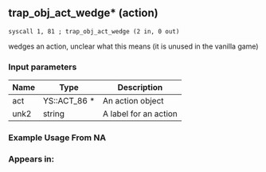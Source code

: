 ## trap_obj_act_wedge* (action)

`syscall 1, 81 ; trap_obj_act_wedge (2 in, 0 out)`

wedges an action, unclear what this means (it is unused in the vanilla game)

### Input parameters
| Name | Type | Description
|------|------|------------
| act   | YS::ACT_86 *   | An action object
| unk2   | string   | A label for an action


### Example Usage From NA



### Appears in:



